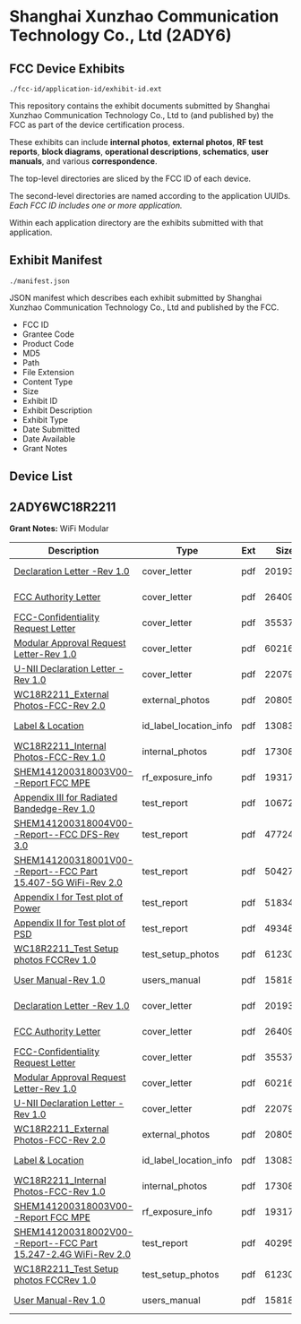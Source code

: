 # Shanghai Xunzhao Communication Technology Co., Ltd (2ADY6)
## FCC Device Exhibits

```
./fcc-id/application-id/exhibit-id.ext
```

This repository contains the exhibit documents submitted by Shanghai Xunzhao Communication Technology Co., Ltd to (and published by) the FCC as part of the device certification process.

These exhibits can include **internal photos**, **external photos**, **RF test reports**, **block diagrams**, **operational descriptions**, **schematics**, **user manuals**, and various **correspondence**.

The top-level directories are sliced by the FCC ID of each device.

The second-level directories are named according to the application UUIDs. *Each FCC ID includes one or more application.*

Within each application directory are the exhibits submitted with that application. 

## Exhibit Manifest

```
./manifest.json
```

JSON manifest which describes each exhibit submitted by Shanghai Xunzhao Communication Technology Co., Ltd and published by the FCC.

- FCC ID
- Grantee Code
- Product Code
- MD5
- Path
- File Extension
- Content Type
- Size
- Exhibit ID
- Exhibit Description
- Exhibit Type
- Date Submitted
- Date Available
- Grant Notes

## Device List
## 2ADY6WC18R2211
**Grant Notes:** WiFi Modular

| Description | Type | Ext | Size | Submitted | Available |
| ----------- | ---- | --- | ---- | --------- | --------- |
| [Declaration Letter -Rev 1.0](2ADY6WC18R2211/a82852b94ee56b161b48adba5b441221/2643133.pdf) | cover_letter | pdf | 20193 | 2015-06-10 | 2015-06-11 |
| [FCC  Authority Letter](2ADY6WC18R2211/a82852b94ee56b161b48adba5b441221/2643134.pdf) | cover_letter | pdf | 26409 | 2015-06-10 | 2015-06-11 |
| [FCC-Confidentiality Request Letter](2ADY6WC18R2211/a82852b94ee56b161b48adba5b441221/2643135.pdf) | cover_letter | pdf | 35537 | 2015-06-10 | 2015-06-11 |
| [Modular Approval Request Letter-Rev 1.0](2ADY6WC18R2211/a82852b94ee56b161b48adba5b441221/2643136.pdf) | cover_letter | pdf | 60216 | 2015-06-10 | 2015-06-11 |
| [U-NII Declaration Letter -Rev 1.0](2ADY6WC18R2211/a82852b94ee56b161b48adba5b441221/2643137.pdf) | cover_letter | pdf | 22079 | 2015-06-10 | 2015-06-11 |
| [WC18R2211_External Photos-FCC-Rev 2.0](2ADY6WC18R2211/a82852b94ee56b161b48adba5b441221/2643138.pdf) | external_photos | pdf | 2080589 | 2015-06-10 | 2015-06-11 |
| [Label & Location](2ADY6WC18R2211/a82852b94ee56b161b48adba5b441221/2643140.pdf) | id_label_location_info | pdf | 1308350 | 2015-06-10 | 2015-06-11 |
| [WC18R2211_Internal Photos-FCC-Rev 1.0](2ADY6WC18R2211/a82852b94ee56b161b48adba5b441221/2643139.pdf) | internal_photos | pdf | 1730859 | 2015-06-10 | 2015-06-11 |
| [SHEM141200318003V00--Report FCC MPE](2ADY6WC18R2211/a82852b94ee56b161b48adba5b441221/2643148.pdf) | rf_exposure_info | pdf | 193177 | 2015-06-10 | 2015-06-11 |
| [Appendix III for Radiated Bandedge-Rev 1.0](2ADY6WC18R2211/a82852b94ee56b161b48adba5b441221/2643150.pdf) | test_report | pdf | 1067232 | 2015-06-10 | 2015-06-11 |
| [SHEM141200318004V00--Report--FCC DFS-Rev 3.0](2ADY6WC18R2211/a82852b94ee56b161b48adba5b441221/2643162.pdf) | test_report | pdf | 477240 | 2015-06-10 | 2015-06-11 |
| [SHEM141200318001V00--Report--FCC Part 15.407-5G WiFi-Rev 2.0](2ADY6WC18R2211/a82852b94ee56b161b48adba5b441221/2643163.pdf) | test_report | pdf | 5042753 | 2015-06-10 | 2015-06-11 |
| [Appendix I for Test plot of Power](2ADY6WC18R2211/a82852b94ee56b161b48adba5b441221/2643165.pdf) | test_report | pdf | 5183416 | 2015-06-10 | 2015-06-11 |
| [Appendix II for Test plot of PSD](2ADY6WC18R2211/a82852b94ee56b161b48adba5b441221/2643166.pdf) | test_report | pdf | 4934887 | 2015-06-10 | 2015-06-11 |
| [WC18R2211_Test Setup photos FCCRev 1.0](2ADY6WC18R2211/a82852b94ee56b161b48adba5b441221/2643146.pdf) | test_setup_photos | pdf | 612301 | 2015-06-10 | 2015-06-11 |
| [User Manual-Rev 1.0](2ADY6WC18R2211/a82852b94ee56b161b48adba5b441221/2643147.pdf) | users_manual | pdf | 1581855 | 2015-06-10 | 2015-06-11 |
| [Declaration Letter -Rev 1.0](2ADY6WC18R2211/7552b6797f0707a4a4be973066071bd6/2643133.pdf) | cover_letter | pdf | 20193 | 2015-06-10 | 2015-06-11 |
| [FCC  Authority Letter](2ADY6WC18R2211/7552b6797f0707a4a4be973066071bd6/2643134.pdf) | cover_letter | pdf | 26409 | 2015-06-10 | 2015-06-11 |
| [FCC-Confidentiality Request Letter](2ADY6WC18R2211/7552b6797f0707a4a4be973066071bd6/2643135.pdf) | cover_letter | pdf | 35537 | 2015-06-10 | 2015-06-11 |
| [Modular Approval Request Letter-Rev 1.0](2ADY6WC18R2211/7552b6797f0707a4a4be973066071bd6/2643136.pdf) | cover_letter | pdf | 60216 | 2015-06-10 | 2015-06-11 |
| [U-NII Declaration Letter -Rev 1.0](2ADY6WC18R2211/7552b6797f0707a4a4be973066071bd6/2643137.pdf) | cover_letter | pdf | 22079 | 2015-06-10 | 2015-06-11 |
| [WC18R2211_External Photos-FCC-Rev 2.0](2ADY6WC18R2211/7552b6797f0707a4a4be973066071bd6/2643138.pdf) | external_photos | pdf | 2080589 | 2015-06-10 | 2015-06-11 |
| [Label & Location](2ADY6WC18R2211/7552b6797f0707a4a4be973066071bd6/2643140.pdf) | id_label_location_info | pdf | 1308350 | 2015-06-10 | 2015-06-11 |
| [WC18R2211_Internal Photos-FCC-Rev 1.0](2ADY6WC18R2211/7552b6797f0707a4a4be973066071bd6/2643139.pdf) | internal_photos | pdf | 1730859 | 2015-06-10 | 2015-06-11 |
| [SHEM141200318003V00--Report FCC MPE](2ADY6WC18R2211/7552b6797f0707a4a4be973066071bd6/2643148.pdf) | rf_exposure_info | pdf | 193177 | 2015-06-10 | 2015-06-11 |
| [SHEM141200318002V00--Report--FCC Part 15.247-2.4G WiFi-Rev 2.0](2ADY6WC18R2211/7552b6797f0707a4a4be973066071bd6/2643145.pdf) | test_report | pdf | 4029590 | 2015-06-10 | 2015-06-11 |
| [WC18R2211_Test Setup photos FCCRev 1.0](2ADY6WC18R2211/7552b6797f0707a4a4be973066071bd6/2643146.pdf) | test_setup_photos | pdf | 612301 | 2015-06-10 | 2015-06-11 |
| [User Manual-Rev 1.0](2ADY6WC18R2211/7552b6797f0707a4a4be973066071bd6/2643147.pdf) | users_manual | pdf | 1581855 | 2015-06-10 | 2015-06-11 |
